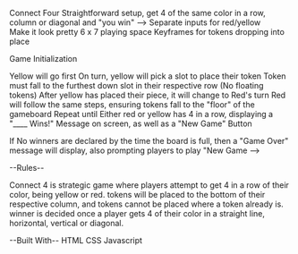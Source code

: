 
Connect Four
 Straightforward setup, get 4 of the same color in a row, column or diagonal and "you win" -->
 Separate inputs for red/yellow  
 Make it look pretty
 6 x 7 playing space
 Keyframes for tokens dropping into place

 Game Initialization

Yellow will go first
On turn, yellow will pick a slot to place their token
Token must fall to the furthest down slot in their respective row (No floating tokens)
After yellow has placed their piece, it will change to Red's turn
Red will follow the same steps, ensuring tokens fall to the "floor" of the gameboard
Repeat until Either red or yellow has 4 in a row, displaying a "____ Wins!" Message on screen, as well as a "New Game" Button

If No winners are declared by the time the board is full, then a "Game Over" message will display, also prompting players to play "New Game -->


--Rules--

Connect 4 is strategic game where players attempt to get 4 in a row of their color, being yellow or red.
tokens will be placed to the bottom of their respective column, and tokens cannot be placed where a token already is.
winner is decided once a player gets 4 of their color in a straight line, horizontal, vertical or diagonal.

--Built With--
HTML
CSS
Javascript

